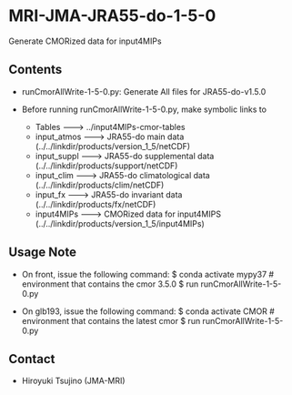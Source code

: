 MRI-JMA-JRA55-do-1-5-0
========

   Generate CMORized data for input4MIPs


Contents
--------

   * runCmorAllWrite-1-5-0.py: Generate All files for JRA55-do-v1.5.0

   * Before running runCmorAllWrite-1-5-0.py, make symbolic links to 

      - Tables      ---> ../input4MIPs-cmor-tables
      - input_atmos ---> JRA55-do main data  (../../linkdir/products/version_1_5/netCDF)
      - input_suppl ---> JRA55-do supplemental data  (../../linkdir/products/support/netCDF)
      - input_clim  ---> JRA55-do climatological data  (../../linkdir/products/clim/netCDF)
      - input_fx    ---> JRA55-do invariant data  (../../linkdir/products/fx/netCDF)
      - input4MIPs  ---> CMORized data for input4MIPS (../../linkdir/products/version_1_5/input4MIPs)


Usage Note
--------

   * On front, issue the following command:
       $ conda activate mypy37 # environment that contains the cmor 3.5.0
       $ run runCmorAllWrite-1-5-0.py

   * On glb193, issue the following command:
       $ conda activate CMOR # environment that contains the latest cmor
       $ run runCmorAllWrite-1-5-0.py

Contact
--------

   * Hiroyuki Tsujino (JMA-MRI)
